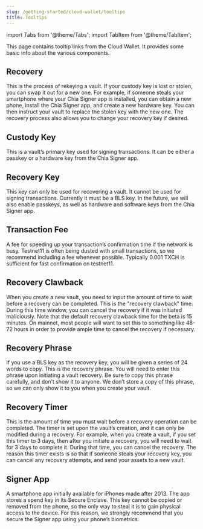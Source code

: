 ```yaml
---
slug: /getting-started/cloud-wallet/tooltips
title: Tooltips
---
```


import Tabs from '@theme/Tabs';
import TabItem from '@theme/TabItem';

This page contains tooltip links from the Cloud Wallet. It provides some basic info about the various components.

## Recovery

This is the process of rekeying a vault. If your custody key is lost or stolen, you can swap it out for a new one. For example, if someone steals your smartphone where your Chia Signer app is installed, you can obtain a new phone, install the Chia Signer app, and create a new hardware key. You can then instruct your vault to replace the stolen key with the new one. The recovery process also allows you to change your recovery key if desired.

## Custody Key

This is a vault’s primary key used for signing transactions. It can be either a passkey or a hardware key from the Chia Signer app.

## Recovery Key

This key can only be used for recovering a vault. It cannot be used for signing transactions. Currently it must be a BLS key. In the future, we will also enable passkeys, as well as hardware and software keys from the Chia Signer app.

## Transaction Fee

A fee for speeding up your transaction’s confirmation time if the network is busy. Testnet11 is often being dusted with small transactions, so we recommend including a fee whenever possible. Typically 0.001 TXCH is sufficient for fast confirmation on testnet11.

## Recovery Clawback

When you create a new vault, you need to input the amount of time to wait before a recovery can be completed. This is the "recovery clawback" time. During this time window, you can cancel the recovery if it was initiated maliciously. Note that the default recovery clawback time for the beta is 15 minutes. On mainnet, most people will want to set this to something like 48-72 hours in order to provide ample time to cancel the recovery if necessary.

## Recovery Phrase

If you use a BLS key as the recovery key, you will be given a series of 24 words to copy. This is the recovery phrase. You will need to enter this phrase upon initiating a vault recovery. Be sure to copy this phrase carefully, and don’t show it to anyone. We don’t store a copy of this phrase, so we can only show it to you when you create your vault.

## Recovery Timer

This is the amount of time you must wait before a recovery operation can be completed. The timer is set upon the vault’s creation, and it can only be modified during a recovery. For example, when you create a vault, if you set this timer to 3 days, then after you initiate a recovery, you will need to wait for 3 days to complete it. During that time, you can cancel the recovery. The reason this timer exists is so that if someone steals your recovery key, you can cancel any recovery attempts, and send your assets to a new vault.

## Signer App

A smartphone app initially available for iPhones made after 2013. The app stores a spend key in its Secure Enclave. This key cannot be copied or removed from the phone, so the only way to steal it is to gain physical access to the device. For this reason, we strongly recommend that you secure the Signer app using your phone’s biometrics.
